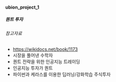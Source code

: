 #### ubion_project_1

##### 퀀트 투자

###### 참고자료
- https://wikidocs.net/book/1173
- 시장을 풀어낸 수학자
- 퀀트 전략을 위한 인공지능 트레이딩
- 인공지능 투자가 퀀트
- 파이썬과 케라스를 이용한 딥러닝/강화학습 주식투자
